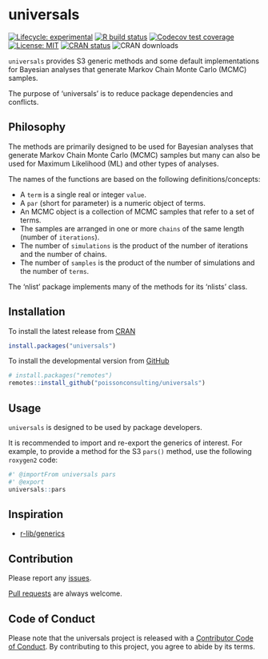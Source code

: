 
<!-- README.md is generated from README.Rmd. Please edit that file -->

# universals

<!-- badges: start -->

[![Lifecycle:
experimental](https://img.shields.io/badge/lifecycle-experimental-orange.svg)](https://lifecycle.r-lib.org/articles/stages.html#experimental)
[![R build
status](https://github.com/poissonconsulting/universals/workflows/R-CMD-check/badge.svg)](https://github.com/poissonconsulting/universals/actions)
[![Codecov test
coverage](https://codecov.io/gh/poissonconsulting/universals/branch/master/graph/badge.svg)](https://codecov.io/gh/poissonconsulting/universals?branch=master)
[![License:
MIT](https://img.shields.io/badge/License-MIT-green.svg)](https://opensource.org/licenses/MIT)
[![CRAN
status](https://www.r-pkg.org/badges/version/universals)](https://cran.r-project.org/package=universals)
![CRAN downloads](https://cranlogs.r-pkg.org/badges/universals)
<!-- badges: end -->

`universals` provides S3 generic methods and some default
implementations for Bayesian analyses that generate Markov Chain Monte
Carlo (MCMC) samples.

The purpose of ‘universals’ is to reduce package dependencies and
conflicts.

## Philosophy

The methods are primarily designed to be used for Bayesian analyses that
generate Markov Chain Monte Carlo (MCMC) samples but many can also be
used for Maximum Likelihood (ML) and other types of analyses.

The names of the functions are based on the following
definitions/concepts:

-   A `term` is a single real or integer `value`.
-   A `par` (short for parameter) is a numeric object of terms.
-   An MCMC object is a collection of MCMC samples that refer to a set
    of terms.
-   The samples are arranged in one or more `chains` of the same length
    (number of `iterations`).
-   The number of `simulations` is the product of the number of
    iterations and the number of chains.
-   The number of `samples` is the product of the number of simulations
    and the number of `terms`.

The ‘nlist’ package implements many of the methods for its ‘nlists’
class.

## Installation

To install the latest release from [CRAN](https://cran.r-project.org)

``` r
install.packages("universals")
```

To install the developmental version from
[GitHub](https://github.com/poissonconsulting/universals)

``` r
# install.packages("remotes")
remotes::install_github("poissonconsulting/universals")
```

## Usage

`universals` is designed to be used by package developers.

It is recommended to import and re-export the generics of interest. For
example, to provide a method for the S3 `pars()` method, use the
following `roxygen2` code:

``` r
#' @importFrom universals pars
#' @export
universals::pars
```

## Inspiration

-   [r-lib/generics](https://github.com/r-lib/generics)

## Contribution

Please report any
[issues](https://github.com/poissonconsulting/universals/issues).

[Pull requests](https://github.com/poissonconsulting/universals/pulls)
are always welcome.

## Code of Conduct

Please note that the universals project is released with a [Contributor
Code of
Conduct](https://contributor-covenant.org/version/2/0/CODE_OF_CONDUCT.html).
By contributing to this project, you agree to abide by its terms.
